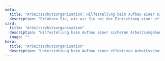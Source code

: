 ```yaml
---
meta:
  title: "Arbeitsschutzorganisation: Hilfestellung beim Aufbau einer sicheren Arbeitsumgebung"
  description: "Erfahren Sie, wie wir Sie bei der Einrichtung einer effektiven Arbeitsschutzorganisation unterstützen können. Unsere Experten bieten praxisnahe Lösungen für einen nachhaltigen und wirksamen Arbeitsschutz in Ihrem Unternehmen."
card:
  title: "Arbeitsschutzorganisation"
  description: "Hilfestellung beim Aufbau einer sicheren Arbeitsumgebung. Lassen Sie sich von unseren Experten bei der Implementierung einer effektiven Arbeitsschutzorganisation begleiten und gewährleisten Sie so sichere Arbeitsbedingungen."
  image: ""
hero:
  title: "Arbeitsschutzorganisation"
  description: "Unterstützung beim Aufbau einer effektiven Arbeitsschutzorganisation für eine sichere Arbeitsumgebung."
---
```

